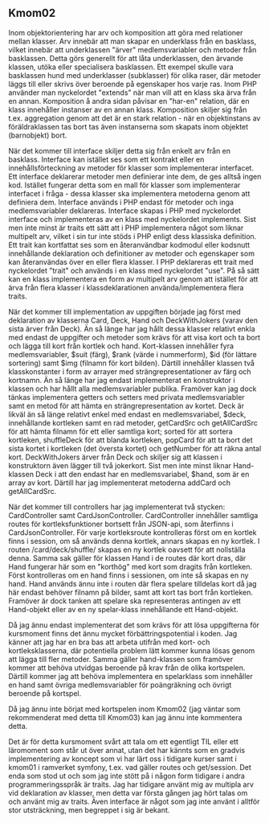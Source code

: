 

## Kmom02

Inom objektorientering har arv och komposition att göra med relationer mellan klasser. Arv innebär att man skapar en underklass från en basklass, vilket innebär att
underklassen "ärver" medlemsvariabler och metoder från basklassen. Detta görs generellt för att låta underklassen, den ärvande klassen, utöka eller specialisera basklassen.
Ett exempel skulle vara basklassen hund med underklasser (subklasser) för olika raser, där metoder läggs till eller skrivs över beroende på egenskaper hos varje ras. Inom PHP använder man nyckelordet "extends" när man vill att en klass ska ärva från en annan. Komposition å andra sidan påvisar en "har-en" relation, där en klass innehåller instanser av en annan klass. Komposition skiljer sig från t.ex. aggregation genom att det är en stark relation - när en objektinstans av föräldraklassen tas bort tas även instanserna som skapats inom objektet (barnobjekt) bort.

När det kommer till interface skiljer detta sig från enkelt arv från en basklass. Interface kan istället ses som ett kontrakt eller en innehållsförteckning av metoder för klasser som implementerar interfacet. Ett interface deklarerar metoder men definierar inte dem, de ges alltså ingen kod. Istället fungerar detta som en mall för klasser som implementerar interfacet i fråga - dessa klasser ska implementera metoderna genom att definiera dem. Interface används i PHP endast för metoder och inga medlemsvariabler deklareras. Interface skapas i PHP med nyckelordet interface och implementeras av en klass med nyckelordet implements. Sist men inte minst är traits ett sätt att i PHP implementera något som liknar multipelt arv, vilket i sin tur inte stöds i PHP enligt dess klassiska definition. Ett trait kan kortfattat ses som en återanvändbar kodmodul eller kodsnutt innehållande deklaration och definitioner av metoder och egenskaper som kan återanvändas över en eller flera klasser. I PHP deklareras ett trait med nyckelordet "trait" och används i en klass med nyckelordet "use". På så sätt kan en klass implementera en form av multipelt arv genom att istället för att ärva från flera klasser i klassdeklarationen använda/implementera flera traits. 

När det kommer till implementation av uppgiften började jag först med deklaration av klasserna Card, Deck, Hand och DeckWithJokers (varav den sista ärver från Deck). Än så länge har jag hållt dessa klasser relativt enkla med endast de uppgifter och metoder som krävs för att visa kort och ta bort och lägga till kort från kortlek och hand. Kort-klassen innehåller fyra medlemsvariabler, $suit (färg), $rank (värde i nummerform), $id (för lättare sortering) samt $img (filnamn för kort bilden). Därtill innehåller klassen två klasskonstanter i form av arrayer med strängrepresentationer av färg och kortnamn. Än så länge har jag endast implementerat en konstruktor i klassen och har hållt alla medlemsvariabler publika. Framöver kan jag dock tänkas implementera getters och setters med privata medlemsvariabler samt en metod för att hämta en strängrepresentation av kortet. Deck är likväl än så länge relativt enkel med endast en medlemsvariabel, $deck, innehållande kortleken samt en rad metoder, getCardSrc och getAllCardSrc för att hämta filnamn för ett eller samtliga kort; sorted för att sortera kortleken, shuffleDeck för att blanda kortleken, popCard för att ta bort det sista kortet i kortleken (det översta kortet) och getNumber för att räkna antal kort. DeckWithJokers ärver från Deck och skiljer sig att klassen i konstruktorn även lägger till två jokerkort. Sist men inte minst liknar Hand-klassen Deck i att den endast har en medlemsvariabel, $hand, som är en array av kort. Därtill har jag implementerat metoderna addCard och getAllCardSrc.

När det kommer till controllers har jag implementerat två stycken: CardController samt CardJsonController. CardController innehåller samtliga routes för kortleksfunktioner bortsett från JSON-api, som återfinns i CardJsonController. För varje kortleksroute kontrolleras först om en kortlek finns i session, om så används denna kortlek, annars skapas en ny kortlek. I routen /card/deck/shuffle/ skapas en ny kortlek oavsett för att nollställa denna. Samma sak gäller för klassen Hand i de routes där kort dras, där Hand fungerar här som en "korthög" med kort som dragits från kortleken. Först kontrolleras om en hand finns i sessionen, om inte så skapas en ny hand. Hand används ännu inte i routen där flera spelare tilldelas kort då jag här endast behöver filnamn på bilder, samt att kort tas bort från kortleken. Framöver är dock tanken att spelare ska representeras antingen av ett Hand-objekt eller av en ny spelar-klass innehållande ett Hand-objekt.

Då jag ännu endast implementerat det som krävs för att lösa uppgifterna för kursmoment finns det ännu mycket förbättringspotential i koden. Jag känner att jag har en bra bas att arbeta utifrån med kort- och kortleksklasserna, där potentiella problem lätt kommer kunna lösas genom att lägga till fler metoder. Samma gäller hand-klassen som framöver kommer att behöva utvidgas beroende på krav från de olika kortspelen. Därtill kommer jag att behöva implementera en spelarklass som innehåller en hand samt övriga medlemsvariabler för poängräkning och övrigt beroende på kortspel.

Då jag ännu inte börjat med kortspelen inom Kmom02 (jag väntar som rekommenderat med detta till Kmom03) kan jag ännu inte kommentera detta.

Det är för detta kursmoment svårt att tala om ett egentligt TIL eller ett läromoment som står ut över annat, utan det har kännts som en gradvis implementering av koncept som vi har lärt oss i tidigare kurser samt i kmom01 i ramverket symfony, t.ex. vad gäller routes och get/session. Det enda som stod ut och som jag inte stött på i någon form tidigare i andra programmeringsspråk är traits. Jag har tidigare använt mig av multipla arv vid deklaration av klasser, men detta var första gången jag hört talas om och använt mig av traits. Även interface är något som jag inte använt i alltför stor utsträckning, men begreppet i sig är bekant.